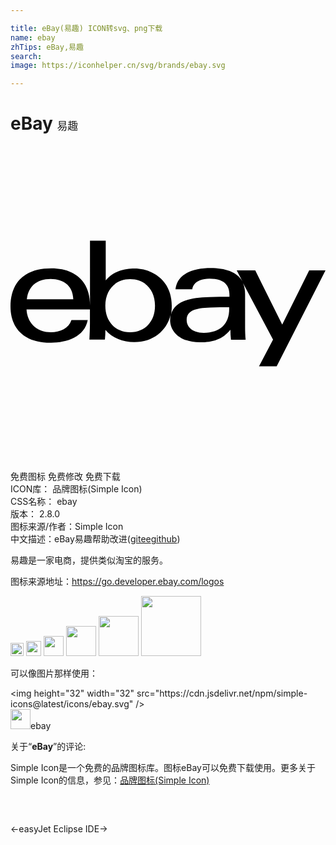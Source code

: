 ```yaml
---

title: eBay(易趣) ICON转svg、png下载
name: ebay
zhTips: eBay,易趣
search: 
image: https://iconhelper.cn/svg/brands/ebay.svg

---
```


# eBay  <small style="font-size: 60%;font-weight: 100">易趣</small>

<div id="svg" class="svg-wrap">
<svg role="img" viewBox="0 0 24 24" xmlns="http://www.w3.org/2000/svg"><title>eBay icon</title><path d="M6.056 12.13V7.21h1.2v3.026c.59-.703 1.402-.906 2.202-.906 1.34 0 2.828.904 2.828 2.855 0 .233-.015.457-.06.668.24-.953 1.274-1.305 2.896-1.344.51-.018 1.095-.018 1.56-.018v-.135c0-.885-.556-1.244-1.53-1.244-.72 0-1.245.3-1.305.81h-1.275c.136-1.29 1.5-1.62 2.686-1.62 1.064 0 1.995.27 2.415 1.02l-.436-.84h1.41l2.055 4.125 2.055-4.126H24l-3.72 7.305h-1.346l1.07-2.04-2.33-4.38c.13.255.2.555.2.93v2.46c0 .346.01.69.04 1.005H16.8c-.03-.255-.046-.51-.046-.765-.603.734-1.32.96-2.32.96-1.48 0-2.272-.78-2.272-1.695 0-.15.015-.284.037-.405-.3 1.246-1.36 2.086-2.767 2.086-.87 0-1.694-.315-2.2-.93 0 .24-.015.494-.04.734h-1.18c.02-.39.04-.855.04-1.245v-1.05h-4.83c.065 1.095.818 1.74 1.853 1.74.718 0 1.355-.3 1.568-.93h1.24c-.24 1.29-1.61 1.725-2.79 1.725C.95 15.007 0 13.82 0 12.23c0-1.754.982-2.91 3.116-2.91 1.688 0 2.93.886 2.94 2.806v.005zm9.137.183c-1.095.034-1.77.233-1.77.95 0 .465.36.97 1.305.97 1.26 0 1.935-.69 1.935-1.814v-.13c-.45 0-.99.006-1.484.022h.012zm-6.06 1.875c1.11 0 1.876-.806 1.876-2.02s-.768-2.02-1.893-2.02c-1.11 0-1.89.806-1.89 2.02s.765 2.02 1.875 2.02h.03zm-4.35-2.514c-.044-1.125-.854-1.546-1.725-1.546-.944 0-1.694.474-1.815 1.546h3.54z"/></svg>
</div>
<detail full-name='ebay'></detail>

<div class="detail-page">
<p>
<span><span class="badge-success badge">免费图标</span> <span class="badge-success badge">免费修改</span>  <span class="badge-success badge">免费下载</span> </span>
<br/>
<span>
ICON库：
<span class="badge-secondary badge">品牌图标(Simple Icon)</span> 
</span>
<br/>
<span>
CSS名称：
<span class="badge-secondary badge">ebay</span> 
</span>

<br/>
<span>
版本：
<span class="badge-secondary badge">2.8.0</span> 
</span>
<br/>
<span>图标来源/作者：<span class="badge-light badge">Simple Icon</span></span> 
<br/>
<span class="zh-detail">中文描述：<span class="badge-primary badge">eBay</span><span class="badge-primary badge">易趣</span><span class="help-link"><span>帮助改进</span>(<a href="https://gitee.com/liuwave/icon-helper/edit/master/json/brands/ebay.json" target="_blank" rel="noopener noreferrer">gitee</a><a href="https://github.com/liuwave/icon-helper/edit/master/json/brands/ebay.json" target="_blank" rel="noopener noreferrer">github</a></span>)</span><br/>
</p>
</div><div class="description description alert alert-light"><p>易趣是一家电商，提供类似淘宝的服务。</p><p>图标来源地址：<a href="https://go.developer.ebay.com/logos" target="_blank" rel="noopener noreferrer">https://go.developer.ebay.com/logos</a></p></div>
<div class="alert alert-dark">
<img height="21" width="21" src="https://cdn.jsdelivr.net/npm/simple-icons@latest/icons/ebay.svg" />
<img height="24" width="24" src="https://cdn.jsdelivr.net/npm/simple-icons@latest/icons/ebay.svg" />
<img height="32" width="32" src="https://cdn.jsdelivr.net/npm/simple-icons@latest/icons/ebay.svg" />
<img height="48" width="48" src="https://cdn.jsdelivr.net/npm/simple-icons@latest/icons/ebay.svg" />
<img height="64" width="64" src="https://cdn.jsdelivr.net/npm/simple-icons@latest/icons/ebay.svg" />
<img height="96" width="96" src="https://cdn.jsdelivr.net/npm/simple-icons@latest/icons/ebay.svg" />

</div>
<div>
  <p>可以像图片那样使用：    
  </p>
  <div class="alert alert-primary" style="font-size: 14px">
    &lt;img height="32" width="32" src="https://cdn.jsdelivr.net/npm/simple-icons@latest/icons/ebay.svg" /&gt;
    <copy-btn content='<img height="32" width="32" src="https://cdn.jsdelivr.net/npm/simple-icons@latest/icons/ebay.svg" />'></copy-btn>
  </div>
  <div class="alert alert-secondary">
    <img height="32" width="32" src="https://cdn.jsdelivr.net/npm/simple-icons@latest/icons/ebay.svg" />ebay
    <copy-btn content="ebay" btn-title="复制图标名称"></copy-btn>
  </div>
</div>
<div class="icon-detail__container">
<p>关于“<b>eBay</b>”的评论:</p>
</div>
<Vssue title="关于“eBay”的评论" />
<div><p>Simple Icon是一个免费的品牌图标库。图标eBay可以免费下载使用。更多关于  Simple Icon的信息，参见：<a target="_blank" href="https://iconhelper.cn/brands.html">品牌图标(Simple Icon)</a>
</p></div>


<div style="padding:2rem 0 " class="page-nav"><p class="inner"><span class="prev">←<router-link to="/icon/easyjet.html">easyJet</router-link></span> <span class="next"><router-link to="/icon/eclipse-ide.html">Eclipse IDE</router-link>→</span></p></div>
